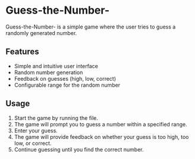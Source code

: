 # Guess-the-Number-
Guess-the-Number- is a simple game where the user tries to guess a randomly generated number.

## Features
- Simple and intuitive user interface
- Random number generation
- Feedback on guesses (high, low, correct)
- Configurable range for the random number
  
 ## Usage
1. Start the game by running the file.
2. The game will prompt you to guess a number within a specified range.
3. Enter your guess.
4. The game will provide feedback on whether your guess is too high, too low, or correct.
5. Continue guessing until you find the correct number.
